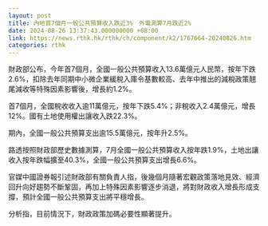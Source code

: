 ```yaml
---
layout: post
title: 內地首7個月一般公共預算收入跌近3%　外電測算7月跌近2%
date: 2024-08-26 13:37:43.000000000 +08:00
link: https://news.rthk.hk/rthk/ch/component/k2/1767664-20240826.htm
categories: rthk
---
```


財政部公布，今年首7個月，全國一般公共預算收入13.6萬億元人民幣，按年下跌2.6%，扣除去年同期中小微企業緩稅入庫令基數較高、去年中推出的減稅政策翹尾減收等特殊因素影響後，增長約1.2%。

首7個月，全國稅收收入逾11萬億元，按年下跌5.4%；非稅收入2.4萬億元，增長12%。國有土地使用權出讓收入跌22.3%。

期內，全國一般公共預算支出逾15.5萬億元，按年升2.5%。

路透按照財政部歷史數據測算，7月全國一般公共預算收入按年跌1.9%，土地出讓收入按年跌幅擴至40.3%，全國一般公共預算支出增長6.6%。

官媒中國證券報引述財政部有關負責人指，後幾個月隨著宏觀政策落地見效、經濟回升向好趨勢不斷鞏固，再加上特殊因素影響逐步消退，將對財政收入增長形成支撐，預計全國一般公共預算支出將平穩增長。

分析指，目前情況下，財政政策加碼必要性顯著提升。
